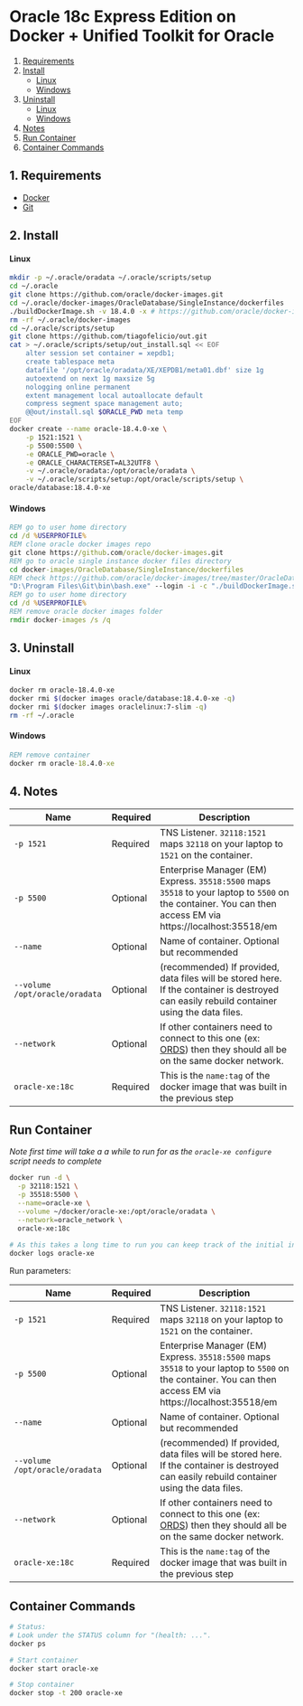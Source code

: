 # Oracle 18c Express Edition on Docker + Unified Toolkit for Oracle

<!-- TOC depthFrom:2 -->

1. [Requirements](#1-requirements)
2. [Install](#2-install)
    - [Linux](#linux)
    - [Windows](#windows)
3. [Uninstall](#3-uninstall)
    - [Linux](#linux-1)
    - [Windows](#windows-1)
4. [Notes](#4-notes)
5. [Run Container](#run-container)
6. [Container Commands](#container-commands)

<!-- /TOC -->

## 1. Requirements

- [Docker](https://www.docker.com/products/docker-desktop)
- [Git](https://git-scm.com/downloads)

## 2. Install

#### Linux
```bash
mkdir -p ~/.oracle/oradata ~/.oracle/scripts/setup
cd ~/.oracle
git clone https://github.com/oracle/docker-images.git
cd ~/.oracle/docker-images/OracleDatabase/SingleInstance/dockerfiles
./buildDockerImage.sh -v 18.4.0 -x # https://github.com/oracle/docker-images/tree/master/OracleDatabase/SingleInstance
rm -rf ~/.oracle/docker-images
cd ~/.oracle/scripts/setup
git clone https://github.com/tiagofelicio/out.git
cat > ~/.oracle/scripts/setup/out_install.sql << EOF
    alter session set container = xepdb1;
    create tablespace meta
    datafile '/opt/oracle/oradata/XE/XEPDB1/meta01.dbf' size 1g
    autoextend on next 1g maxsize 5g
    nologging online permanent
    extent management local autoallocate default
    compress segment space management auto;
    @@out/install.sql $ORACLE_PWD meta temp
EOF
docker create --name oracle-18.4.0-xe \
    -p 1521:1521 \
    -p 5500:5500 \
    -e ORACLE_PWD=oracle \
    -e ORACLE_CHARACTERSET=AL32UTF8 \
    -v ~/.oracle/oradata:/opt/oracle/oradata \
    -v ~/.oracle/scripts/setup:/opt/oracle/scripts/setup \
oracle/database:18.4.0-xe
```

#### Windows
```bat
REM go to user home directory
cd /d %USERPROFILE%
REM clone oracle docker images repo
git clone https://github.com/oracle/docker-images.git
REM go to oracle single instance docker files directory
cd docker-images/OracleDatabase/SingleInstance/dockerfiles
REM check https://github.com/oracle/docker-images/tree/master/OracleDatabase/SingleInstance for more info
"D:\Program Files\Git\bin\bash.exe" --login -i -c "./buildDockerImage.sh -v 18.4.0 -x"
REM go to user home directory
cd /d %USERPROFILE%
REM remove oracle docker images folder
rmdir docker-images /s /q
```

## 3. Uninstall

#### Linux

```bash
docker rm oracle-18.4.0-xe
docker rmi $(docker images oracle/database:18.4.0-xe -q)
docker rmi $(docker images oraclelinux:7-slim -q)
rm -rf ~/.oracle
```

#### Windows

```bat
REM remove container
docker rm oracle-18.4.0-xe
```

## 4. Notes

Name | Required | Description 
--- | --- | ---
`-p 1521`| Required | TNS Listener. `32118:1521` maps `32118` on your laptop to `1521` on the container.
`-p 5500`| Optional | Enterprise Manager (EM) Express. `35518:5500` maps `35518` to your laptop to `5500` on the container. You can then access EM via https://localhost:35518/em 
`--name` | Optional | Name of container. Optional but recommended
`--volume /opt/oracle/oradata` | Optional | (recommended) If provided, data files will be stored here. If the container is destroyed can easily rebuild container using the data files.
`--network` | Optional | If other containers need to connect to this one (ex: [ORDS](https://github.com/martindsouza/docker-ords)) then they should all be on the same docker network.
`oracle-xe:18c` | Required | This is the `name:tag` of the docker image that was built in the previous step

## Run Container

_Note first time will take a a while to run for as the `oracle-xe configure` script needs to complete_

```bash
docker run -d \
  -p 32118:1521 \
  -p 35518:5500 \
  --name=oracle-xe \
  --volume ~/docker/oracle-xe:/opt/oracle/oradata \
  --network=oracle_network \
  oracle-xe:18c
  
# As this takes a long time to run you can keep track of the initial installation by running:
docker logs oracle-xe
```

Run parameters:

Name | Required | Description 
--- | --- | ---
`-p 1521`| Required | TNS Listener. `32118:1521` maps `32118` on your laptop to `1521` on the container.
`-p 5500`| Optional | Enterprise Manager (EM) Express. `35518:5500` maps `35518` to your laptop to `5500` on the container. You can then access EM via https://localhost:35518/em 
`--name` | Optional | Name of container. Optional but recommended
`--volume /opt/oracle/oradata` | Optional | (recommended) If provided, data files will be stored here. If the container is destroyed can easily rebuild container using the data files.
`--network` | Optional | If other containers need to connect to this one (ex: [ORDS](https://github.com/martindsouza/docker-ords)) then they should all be on the same docker network.
`oracle-xe:18c` | Required | This is the `name:tag` of the docker image that was built in the previous step

## Container Commands

```bash
# Status:
# Look under the STATUS column for "(health: ...".
docker ps

# Start container
docker start oracle-xe

# Stop container
docker stop -t 200 oracle-xe
```

